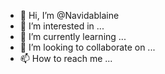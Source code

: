 - 👋 Hi, I’m @Navidablaine
- 👀 I’m interested in ...
- 🌱 I’m currently learning ...
- 💞️ I’m looking to collaborate on ...
- 📫 How to reach me ...

<!---
Navidablaine/Navidablaine is a ✨ special ✨ repository because its `README.md` (this file) appears on your GitHub profile.
You can click the Preview link to take a look at your changes.
--->
